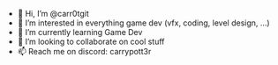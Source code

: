 - 👋 Hi, I’m @carr0tgit
- 👀 I’m interested in everything game dev (vfx, coding, level design, ...) 
- 🌱 I’m currently learning Game Dev
- 💞️ I’m looking to collaborate on cool stuff
- 📫 Reach me on discord: carrypott3r

<!---
carr0tgit/carr0tgit is a ✨ special ✨ repository because its `README.md` (this file) appears on your GitHub profile.
You can click the Preview link to take a look at your changes.
--->
